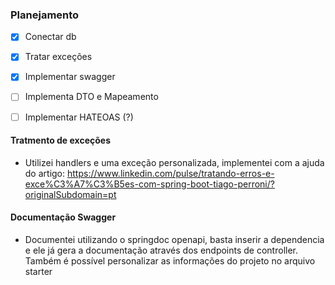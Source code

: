 ### Planejamento

- [x] Conectar db
- [x] Tratar exceções
- [x] Implementar swagger
- [ ] Implementa DTO e Mapeamento
- [ ] Implementar HATEOAS (?)


#### Tratmento de exceções
- Utilizei handlers e uma exceção personalizada, implementei com a ajuda do artigo: https://www.linkedin.com/pulse/tratando-erros-e-exce%C3%A7%C3%B5es-com-spring-boot-tiago-perroni/?originalSubdomain=pt

#### Documentação Swagger
- Documentei utilizando o springdoc openapi, basta inserir a dependencia e ele já gera a documentação através dos endpoints de controller. Também é possível personalizar as informações do projeto no arquivo starter